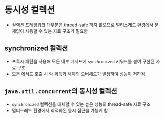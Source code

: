 # 동시성 컬렉션
- 컬렉션 프레임워크 대부분은 thread-safe 하지 않으므로 멀티스레드 환경에서 문제없이 사용할 수 있는 자료 구조가 필요함

## synchronized 컬렉션
- 프록시 패턴을 사용해 모든 내부 메서드에 `synchronized` 키워드를 붙여 구현된 자료 구조
- 모든 메서드 호출 시 락 획득과 해제의 오버헤드가 발생하여 성능이 저하됨

## `java.util.concurrent`의 동시성 컬렉션
- `synchronized` 컬렉션을 대체할 수 있는 높은 성능의 thread-safe 자료 구조
- 멀티스레드 환경에서 최적화된 동시 접근을 가능케 함